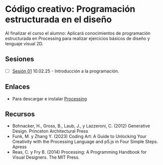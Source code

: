 # Código creativo: Programación estructurada en el diseño

Al finalizar el curso el alumno: Aplicará conocimientos de programación estructurada en Processing para realizar ejercicios básicos de diseño y lenguaje visual 2D.

## Sesiones

- [ ] [Sesión 01](./s01/s01.md) 10.02.25 - Introducción a la programación. 

## Enlaces

- Para descargar e instalar [Processing](https://processing.org/download)

## Recursos

- Bohnacker, H., Gross, B., Laub, J., y Lazzeroni, C. (2012) Generative Design. Princeton Architectural Press
- Funk, M. y Zhang Y. (2023) Coding Art: A Guide to Unlocking Your Creativity with the Processing Language and p5.js in Four Simple Steps. Apress
- Reas, C. y Fry B. (2014) Processing: A Programming Handbook for Visual Designers. The MIT Press. 

